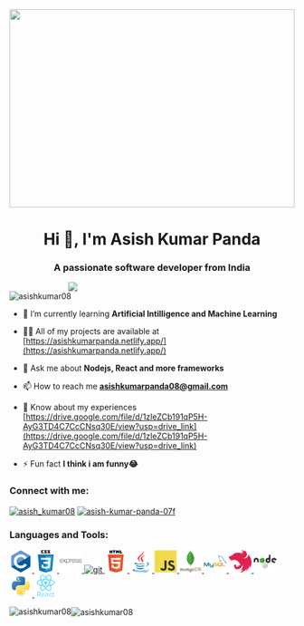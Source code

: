 <img align='center' height='350px' width=100% src="https://infowithart.com/wp-content/uploads/2019/01/Cover-image.gif"/>
<h1 align="center">Hi 👋, I'm Asish Kumar Panda</h1>
<h3 align="center">A passionate software developer from India</h3>
<img align='right' width=400px src="https://th.bing.com/th/id/OIP.mUahTQdRR4e4MJLLtJkjbwHaEU?rs=1&pid=ImgDetMain"/>

<p align="left"> <img src="https://komarev.com/ghpvc/?username=asishkumar08&label=Profile%20views&color=0e75b6&style=flat" alt="asishkumar08" /> </p>

- 🌱 I’m currently learning **Artificial Intilligence and Machine Learning**

- 👨‍💻 All of my projects are available at [https://asishkumarpanda.netlify.app/](https://asishkumarpanda.netlify.app/)

- 💬 Ask me about **Nodejs, React and more frameworks**

- 📫 How to reach me **asishkumarpanda08@gmail.com**

- 📄 Know about my experiences [https://drive.google.com/file/d/1zleZCb191qP5H-AyG3TD4C7CcCNsq30E/view?usp=drive_link](https://drive.google.com/file/d/1zleZCb191qP5H-AyG3TD4C7CcCNsq30E/view?usp=drive_link)

- ⚡ Fun fact **I think i am funny😂**

<h3 align="left">Connect with me:</h3>
<p align="left">
<a href="https://twitter.com/asish_kumar08" target="blank"><img align="center" src="https://raw.githubusercontent.com/rahuldkjain/github-profile-readme-generator/master/src/images/icons/Social/twitter.svg" alt="asish_kumar08" height="30" width="40" /></a>
<a href="https://linkedin.com/in/asish-kumar-panda-07f" target="blank"><img align="center" src="https://raw.githubusercontent.com/rahuldkjain/github-profile-readme-generator/master/src/images/icons/Social/linked-in-alt.svg" alt="asish-kumar-panda-07f" height="30" width="40" /></a>
</p>

<h3 align="left">Languages and Tools:</h3>
<p align="left"> <a href="https://www.cprogramming.com/" target="_blank" rel="noreferrer"> <img src="https://raw.githubusercontent.com/devicons/devicon/master/icons/c/c-original.svg" alt="c" width="40" height="40"/> </a> <a href="https://www.w3schools.com/css/" target="_blank" rel="noreferrer"> <img src="https://raw.githubusercontent.com/devicons/devicon/master/icons/css3/css3-original-wordmark.svg" alt="css3" width="40" height="40"/> </a> <a href="https://expressjs.com" target="_blank" rel="noreferrer"> <img src="https://raw.githubusercontent.com/devicons/devicon/master/icons/express/express-original-wordmark.svg" alt="express" width="40" height="40"/> </a> <a href="https://git-scm.com/" target="_blank" rel="noreferrer"> <img src="https://www.vectorlogo.zone/logos/git-scm/git-scm-icon.svg" alt="git" width="40" height="40"/> </a> <a href="https://www.w3.org/html/" target="_blank" rel="noreferrer"> <img src="https://raw.githubusercontent.com/devicons/devicon/master/icons/html5/html5-original-wordmark.svg" alt="html5" width="40" height="40"/> </a> <a href="https://www.java.com" target="_blank" rel="noreferrer"> <img src="https://raw.githubusercontent.com/devicons/devicon/master/icons/java/java-original.svg" alt="java" width="40" height="40"/> </a> <a href="https://developer.mozilla.org/en-US/docs/Web/JavaScript" target="_blank" rel="noreferrer"> <img src="https://raw.githubusercontent.com/devicons/devicon/master/icons/javascript/javascript-original.svg" alt="javascript" width="40" height="40"/> </a> <a href="https://www.mongodb.com/" target="_blank" rel="noreferrer"> <img src="https://raw.githubusercontent.com/devicons/devicon/master/icons/mongodb/mongodb-original-wordmark.svg" alt="mongodb" width="40" height="40"/> </a> <a href="https://www.mysql.com/" target="_blank" rel="noreferrer"> <img src="https://raw.githubusercontent.com/devicons/devicon/master/icons/mysql/mysql-original-wordmark.svg" alt="mysql" width="40" height="40"/> </a> <a href="https://nestjs.com/" target="_blank" rel="noreferrer"> <img src="https://raw.githubusercontent.com/devicons/devicon/master/icons/nestjs/nestjs-plain.svg" alt="nestjs" width="40" height="40"/> </a> <a href="https://nodejs.org" target="_blank" rel="noreferrer"> <img src="https://raw.githubusercontent.com/devicons/devicon/master/icons/nodejs/nodejs-original-wordmark.svg" alt="nodejs" width="40" height="40"/> </a> <a href="https://www.python.org" target="_blank" rel="noreferrer"> <img src="https://raw.githubusercontent.com/devicons/devicon/master/icons/python/python-original.svg" alt="python" width="40" height="40"/> </a> <a href="https://reactjs.org/" target="_blank" rel="noreferrer"> <img src="https://raw.githubusercontent.com/devicons/devicon/master/icons/react/react-original-wordmark.svg" alt="react" width="40" height="40"/> </a> </p>

<p><img align="left" src="https://github-readme-stats.vercel.app/api/top-langs?username=asishkumar08&show_icons=true&locale=en&layout=compact" alt="asishkumar08" /></p>


<p><img align="center" src="https://github-readme-streak-stats.herokuapp.com/?user=asishkumar08&" alt="asishkumar08" /></p>
